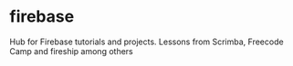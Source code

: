 # firebase
Hub for Firebase tutorials and projects. Lessons from Scrimba, Freecode Camp and fireship among others
